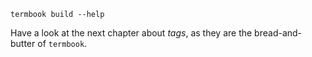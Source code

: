 ```bash,exec
termbook build --help
```

Have a look at the next chapter about *tags*, as they are the bread-and-butter of
`termbook`.

